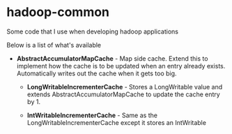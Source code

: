 hadoop-common
=============

Some code that I use when developing hadoop applications

Below is a list of what's available
* **AbstractAccumulatorMapCache** - Map side cache.  Extend this to implement how the cache is to be updated when an entry already exists.  Automatically writes out the cache when it gets too big.

  * **LongWritableIncrementerCache** - Stores a LongWritable value and extends AbstractAccumulatorMapCache to update the cache entry by 1.

  * **IntWritableIncrementerCache** - Same as the LongWritableIncrementerCache except it stores an IntWritable

